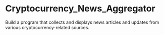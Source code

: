 # Cryptocurrency_News_Aggregator
Build a program that collects and displays news articles and updates from various cryptocurrency-related sources.
